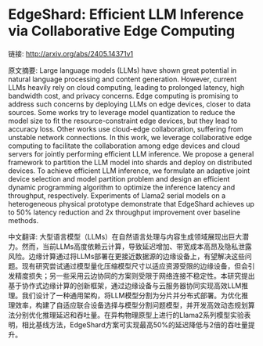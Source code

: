 # EdgeShard: Efficient LLM Inference via Collaborative Edge Computing

链接: http://arxiv.org/abs/2405.14371v1

原文摘要:
Large language models (LLMs) have shown great potential in natural language
processing and content generation. However, current LLMs heavily rely on cloud
computing, leading to prolonged latency, high bandwidth cost, and privacy
concerns. Edge computing is promising to address such concerns by deploying
LLMs on edge devices, closer to data sources. Some works try to leverage model
quantization to reduce the model size to fit the resource-constraint edge
devices, but they lead to accuracy loss. Other works use cloud-edge
collaboration, suffering from unstable network connections. In this work, we
leverage collaborative edge computing to facilitate the collaboration among
edge devices and cloud servers for jointly performing efficient LLM inference.
We propose a general framework to partition the LLM model into shards and
deploy on distributed devices. To achieve efficient LLM inference, we formulate
an adaptive joint device selection and model partition problem and design an
efficient dynamic programming algorithm to optimize the inference latency and
throughput, respectively. Experiments of Llama2 serial models on a
heterogeneous physical prototype demonstrate that EdgeShard achieves up to 50%
latency reduction and 2x throughput improvement over baseline methods.

中文翻译:
大型语言模型（LLMs）在自然语言处理与内容生成领域展现出巨大潜力。然而，当前LLMs高度依赖云计算，导致延迟增加、带宽成本高昂及隐私泄露风险。边缘计算通过将LLMs部署在更接近数据源的边缘设备上，有望解决这些问题。现有研究尝试通过模型量化压缩模型尺寸以适应资源受限的边缘设备，但会引发精度损失；另一些采用云边协同的方案则受限于网络连接不稳定性。本研究提出基于协作式边缘计算的创新框架，通过边缘设备与云服务器协同实现高效LLM推理。我们设计了一种通用架构，将LLM模型分割为分片并分布式部署。为优化推理效率，构建了自适应联合设备选择与模型分割问题模型，并开发高效动态规划算法分别优化推理延迟和吞吐量。在异构物理原型上进行的Llama2系列模型实验表明，相比基线方法，EdgeShard方案可实现最高50%的延迟降低与2倍的吞吐量提升。

